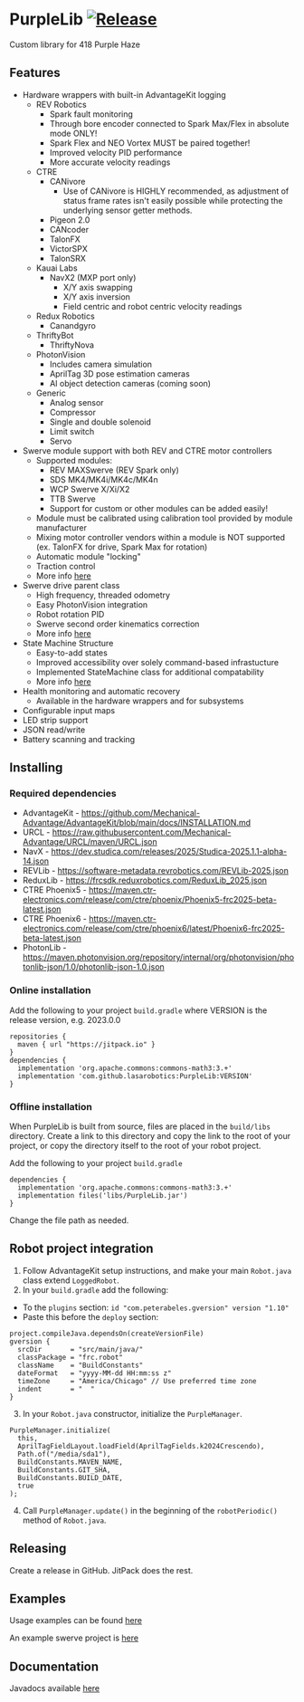 
# PurpleLib [![Release](https://jitpack.io/v/lasarobotics/PurpleLib.svg)](https://jitpack.io/#lasarobotics/PurpleLib)


Custom library for 418 Purple Haze


## Features
* Hardware wrappers with built-in AdvantageKit logging
  * REV Robotics
    * Spark fault monitoring
    * Through bore encoder connected to Spark Max/Flex in absolute mode ONLY!
    * Spark Flex and NEO Vortex MUST be paired together!
    * Improved velocity PID performance
    * More accurate velocity readings
  * CTRE
    * CANivore
      * Use of CANivore is HIGHLY recommended, as adjustment of status frame rates isn't easily possible while protecting the underlying sensor getter methods.
    * Pigeon 2.0
    * CANcoder
    * TalonFX
    * VictorSPX
    * TalonSRX
  * Kauai Labs
    * NavX2 (MXP port only)
      * X/Y axis swapping
      * X/Y axis inversion
      * Field centric and robot centric velocity readings
  * Redux Robotics
    * Canandgyro
  * ThriftyBot
    * ThriftyNova
  * PhotonVision
    * Includes camera simulation
    * AprilTag 3D pose estimation cameras
    * AI object detection cameras (coming soon)
  * Generic
    * Analog sensor
    * Compressor
    * Single and double solenoid
    * Limit switch
    * Servo
* Swerve module support with both REV and CTRE motor controllers
  * Supported modules:
    * REV MAXSwerve (REV Spark only)
    * SDS MK4/MK4i/MK4c/MK4n
    * WCP Swerve X/Xi/X2
    * TTB Swerve
    * Support for custom or other modules can be added easily!
  * Module must be calibrated using calibration tool provided by module manufacturer
  * Mixing motor controller vendors within a module is NOT supported (ex. TalonFX for drive, Spark Max for rotation)
  * Automatic module "locking"
  * Traction control
  * More info [here](src/main/java/org/lasarobotics/drive/swerve/README.md)
* Swerve drive parent class
  * High frequency, threaded odometry
  * Easy PhotonVision integration
  * Robot rotation PID
  * Swerve second order kinematics correction
  * More info [here](src/main/java/org/lasarobotics/drive/swerve/README.md)
* State Machine Structure
  * Easy-to-add states
  * Improved accessibility over solely command-based infrastucture
  * Implemented StateMachine class for additional compatability
  * More info [here](src\main\java\org\lasarobotics\fsm\README.md)
* Health monitoring and automatic recovery
  * Available in the hardware wrappers and for subsystems
* Configurable input maps
* LED strip support
* JSON read/write
* Battery scanning and tracking


## Installing

### Required dependencies
* AdvantageKit - https://github.com/Mechanical-Advantage/AdvantageKit/blob/main/docs/INSTALLATION.md
* URCL - https://raw.githubusercontent.com/Mechanical-Advantage/URCL/maven/URCL.json
* NavX - https://dev.studica.com/releases/2025/Studica-2025.1.1-alpha-14.json
* REVLib - https://software-metadata.revrobotics.com/REVLib-2025.json
* ReduxLib - https://frcsdk.reduxrobotics.com/ReduxLib_2025.json
* CTRE Phoenix5 - https://maven.ctr-electronics.com/release/com/ctre/phoenix/Phoenix5-frc2025-beta-latest.json
* CTRE Phoenix6 - https://maven.ctr-electronics.com/release/com/ctre/phoenix6/latest/Phoenix6-frc2025-beta-latest.json
* PhotonLib - https://maven.photonvision.org/repository/internal/org/photonvision/photonlib-json/1.0/photonlib-json-1.0.json

### Online installation
Add the following to your project `build.gradle` where VERSION is the release version, e.g. 2023.0.0
```
repositories {
  maven { url "https://jitpack.io" }
}
dependencies {
  implementation 'org.apache.commons:commons-math3:3.+'
  implementation 'com.github.lasarobotics:PurpleLib:VERSION'
}
```

### Offline installation
When PurpleLib is built from source, files are placed in the `build/libs` directory.
Create a link to this directory and copy the link to the root of your project,
or copy the directory itself to the root of your robot project.

Add the following to your project `build.gradle`
```
dependencies {
  implementation 'org.apache.commons:commons-math3:3.+'
  implementation files('libs/PurpleLib.jar')
}
```
Change the file path as needed.

## Robot project integration

1. Follow AdvantageKit setup instructions, and make your main `Robot.java` class extend `LoggedRobot`.
2. In your `build.gradle` add the following:
  * To the `plugins` section: `id "com.peterabeles.gversion" version "1.10"`
  * Paste this before the `deploy` section:
  ```
  project.compileJava.dependsOn(createVersionFile)
  gversion {
    srcDir       = "src/main/java/"
    classPackage = "frc.robot"
    className    = "BuildConstants"
    dateFormat   = "yyyy-MM-dd HH:mm:ss z"
    timeZone     = "America/Chicago" // Use preferred time zone
    indent       = "  "
  }
  ```

3. In your `Robot.java` constructor, initialize the `PurpleManager`.
```
PurpleManager.initialize(
  this,
  AprilTagFieldLayout.loadField(AprilTagFields.k2024Crescendo),
  Path.of("/media/sda1"),
  BuildConstants.MAVEN_NAME,
  BuildConstants.GIT_SHA,
  BuildConstants.BUILD_DATE,
  true
);
```
4. Call `PurpleManager.update()` in the beginning of the `robotPeriodic()` method of `Robot.java`.

## Releasing
Create a release in GitHub. JitPack does the rest.

## Examples
Usage examples can be found [here](https://github.com/lasarobotics/PurpleLibExamples)

An example swerve project is [here](https://github.com/lasarobotics/PurpleSwerve)

## Documentation
Javadocs available [here](https://jitpack.io/com/github/lasarobotics/PurpleLib/master-SNAPSHOT/javadoc/)
